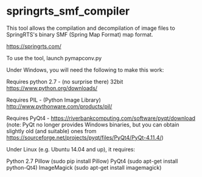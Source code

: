 # springrts_smf_compiler
This tool allows the compilation and decompilation of image files to SpringRTS's binary SMF (Spring Map Format) map format. 

https://springrts.com/

To use the tool, launch pymapconv.py

Under Windows, you will need the following to make this work:

Requires python 2.7 - (no surprise there) 32bit https://www.python.org/downloads/

Requires PIL - (Python Image Library) http://www.pythonware.com/products/pil/ 

Requires PyQt4 - https://riverbankcomputing.com/software/pyqt/download (note: PyQt no longer provides Windows binaries, but you can obtain slightly old (and suitable) ones from https://sourceforge.net/projects/pyqt/files/PyQt4/PyQt-4.11.4/)

Under Linux (e.g. Ubuntu 14.04 and up), it requires:

Python 2.7
Pillow (sudo pip install Pillow)
PyQt4  (sudo apt-get install python-Qt4)
ImageMagick (sudo apt-get install imagemagick)

